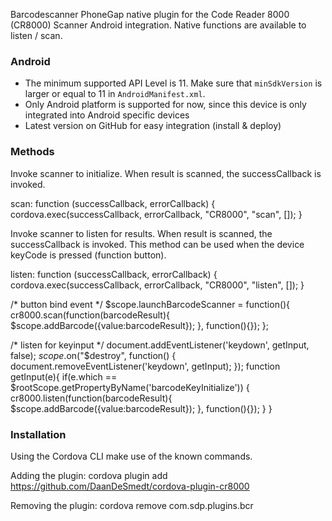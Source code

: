 Barcodescanner PhoneGap native plugin for the Code Reader 8000 (CR8000) Scanner Android integration.
Native functions are available to listen / scan.

### Android

- The minimum supported API Level is 11. Make sure that `minSdkVersion` is larger or equal to 11 in `AndroidManifest.xml`.
- Only Android platform is supported for now, since this device is only integrated into Android specific devices
- Latest version on GitHub for easy integration (install & deploy)


### Methods

Invoke scanner to initialize.
When result is scanned, the successCallback is invoked.

scan: function (successCallback, errorCallback) {
	cordova.exec(successCallback, errorCallback, "CR8000", "scan", []);
}

Invoke scanner to listen for results.
When result is scanned, the successCallback is invoked.
This method can be used when the device keyCode is pressed (function button).

listen: function (successCallback, errorCallback) {
	cordova.exec(successCallback, errorCallback, "CR8000", "listen", []);
}

/* button bind event */
$scope.launchBarcodeScanner = function(){
	cr8000.scan(function(barcodeResult){
		$scope.addBarcode({value:barcodeResult});
	}, function(){});
};

/* listen for keyinput */
document.addEventListener('keydown', getInput, false);
$scope.$on("$destroy", function() { document.removeEventListener('keydown', getInput); });
function getInput(e){
	if(e.which == $rootScope.getPropertyByName('barcodeKeyInitialize')) {
		cr8000.listen(function(barcodeResult){
			$scope.addBarcode({value:barcodeResult});
		}, function(){});
	}
}

### Installation

Using the Cordova CLI make use of the known commands.

Adding the plugin:
cordova plugin add https://github.com/DaanDeSmedt/cordova-plugin-cr8000

Removing the plugin:
cordova remove com.sdp.plugins.bcr